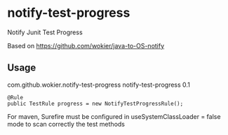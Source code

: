 notify-test-progress
====================

Notify Junit Test Progress

Based on https://github.com/wokier/java-to-OS-notify

Usage
-----

  <dependency>
    <groupId>com.github.wokier.notify-test-progress</groupId>
    <artifactId>notify-test-progress</artifactId>
    <version>0.1</version>
  </dependency>

	@Rule
	public TestRule progress = new NotifyTestProgressRule();


For maven, Surefire must be configured in useSystemClassLoader = false mode to scan correctly the test methods


